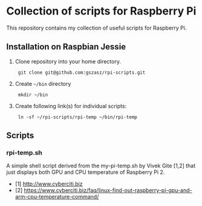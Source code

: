 # Collection of scripts for Raspberry Pi

This repository contains my collection of useful scripts for Raspberry Pi.


## Installation on Raspbian Jessie

1. Clone repository into your home directory.

        git clone git@github.com:gszasz/rpi-scripts.git


2. Create `~/bin` directory

        mkdir ~/bin


3. Create following link(s) for individual scripts:

        ln -sf ~/rpi-scripts/rpi-temp ~/bin/rpi-temp


## Scripts

### rpi-temp.sh

A simple shell script derived from the my-pi-temp.sh by Vivek Gite [1,2] that
just displays both GPU and CPU temperature of Raspberry Pi 2.

* [1] http://www.cyberciti.biz
* [2] https://www.cyberciti.biz/faq/linux-find-out-raspberry-pi-gpu-and-arm-cpu-temperature-command/
